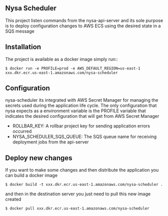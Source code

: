 Nysa Scheduler
----------

This project listen commands from the nysa-api-server and its sole purpose is to deploy configuration changes to AWS ECS using the desired state in a SQS message


Installation
------------

The project is available as a docker image simply run::

    $ docker run -e PROFILE=prod -e AWS_DEFAULT_REGION=us-east-1 xxx.dkr.ecr.us-east-1.amazonaws.com/nysa-scheduler


Configuration
-------------
nysa-scheduler its integrated with AWS Secret Manager for managing the secrets used during the application life cycle.
The only configuration that nysa expects as a environment variable is the PROFILE variable that indicates the desired configuration that will get from AWS Secret Manager

- ROLLBAR_KEY: A rollbar project key for sending application errors occurred
- NYSA_SCHEDULER_SQS_QUEUE: The SQS queue name for receiving deployment jobs from the api-server

Deploy new changes
------------

If you want to make some changes and then distribute the application you can build a docker image

    $ docker build -t xxx.dkr.ecr.us-east-1.amazonaws.com/nysa-scheduler .

and then in the destination server you just need to pull this new image created

    $ docker pull xxx.dkr.ecr.us-east-1.amazonaws.com/nysa-scheduler
